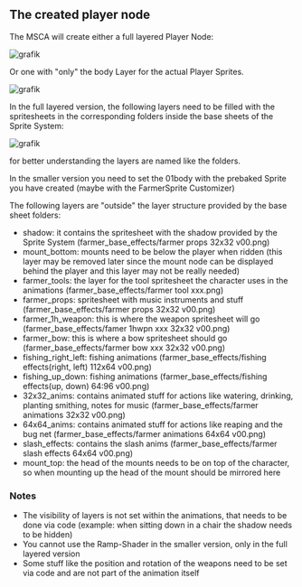 ## The created player node

The MSCA will create either a full layered Player Node:

![grafik](https://github.com/feendrache/Godot4_msca/assets/33016907/1941969f-54eb-41e4-a673-f347ca439bed)

Or one with "only" the body Layer for the actual Player Sprites.

![grafik](https://github.com/feendrache/Godot4_msca/assets/33016907/36c7f55f-af5a-4f3a-8b18-1ba09b4527f6)

In the full layered version, the following layers need to be filled with the spritesheets in the corresponding folders inside the base sheets of the Sprite System:

![grafik](https://github.com/feendrache/Godot4_msca/assets/33016907/9c13a50b-e88b-4e11-beb8-40d6cafaa2af)

for better understanding the layers are named like the folders. 

In the smaller version you need to set the 01body with the prebaked Sprite you have created (maybe with the FarmerSprite Customizer)

The following layers are "outside" the layer structure provided by the base sheet folders:
- shadow: it contains the spritesheet with the shadow provided by the Sprite System (farmer_base_effects/farmer props 32x32 v00.png)
- mount_bottom: mounts need to be below the player when ridden (this layer may be removed later since the mount node can be displayed behind the player and this layer may not be really needed)
- farmer_tools: the layer for the tool spritesheet the character uses in the animations (farmer_base_effects/farmer tool xxx.png)
- farmer_props: spritesheet with music instruments and stuff (farmer_base_effects/farmer props 32x32 v00.png)
- farmer_1h_weapon: this is where the weapon spritesheet will go (farmer_base_effects/famer 1hwpn xxx 32x32 v00.png)
- farmer_bow: this is where a bow spritesheet should go (farmer_base_effects/farmer bow xxx 32x32 v00.png)
- fishing_right_left: fishing animations (farmer_base_effects/fishing effects(right, left) 112x64 v00.png)
- fishing_up_down: fishing animations (farmer_base_effects/fishing effects(up, down) 64:96 v00.png)
- 32x32_anims: contains animated stuff for actions like watering, drinking, planting smithing, notes for music (farmer_base_effects/farmer animations 32x32 v00.png)
- 64x64_anims: contains animated stuff for actions like reaping and the bug net (farmer_base_effects/farmer animations 64x64 v00.png)
- slash_effects: contains the slash anims (farmer_base_effects/farmer slash effects 64x64 v00.png)
- mount_top: the head of the mounts needs to be on top of the character, so when mounting up the head of the mount should be mirrored here

### Notes
- The visibility of layers is not set within the animations, that needs to be done via code (example: when sitting down in a chair the shadow needs to be hidden)
- You cannot use the Ramp-Shader in the smaller version, only in the full layered version
- Some stuff like the position and rotation of the weapons need to be set via code and are not part of the animation itself
